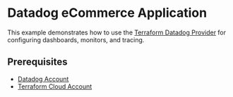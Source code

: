 # Datadog eCommerce Application

This example demonstrates how to use the [Terraform Datadog
Provider](https://www.terraform.io/docs/providers/datadog/index.html)
for configuring dashboards, monitors, and tracing.

## Prerequisites

* [Datadog Account](https://app.datadoghq.com/signup)
* [Terraform Cloud Account](https://app.terraform.io/signup/account)
